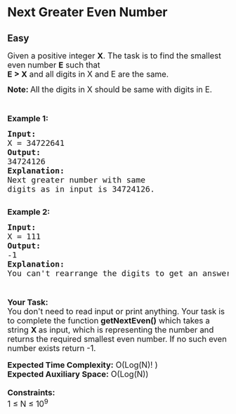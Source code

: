 # Next Greater Even Number
## Easy
<div class="problems_problem_content__Xm_eO"><p><span style="font-size:18px">Given a positive integer <strong>X</strong>. The task is to find the smallest even number <strong>E</strong> such that<br>
<strong>E &gt; X</strong> and all digits in X and E are the same.</span></p>

<p><span style="font-size:18px"><strong>Note: </strong>All the digits in X should be same with digits in E.</span></p>

<p>&nbsp;</p>

<p><span style="font-size:18px"><strong>Example 1:</strong></span></p>

<pre><span style="font-size:18px"><strong>Input:</strong>
X = 34722641
<strong>Output:</strong>
34724126
<strong>Explanation:</strong>
Next greater number with same 
digits as in input is 34724126.</span></pre>

<p><br>
<span style="font-size:18px"><strong>Example 2:</strong></span></p>

<pre><span style="font-size:18px"><strong>Input:</strong>
X = 111
<strong>Output:</strong>
-1</span>
<span style="font-size:18px"><strong>Explanation:</strong></span>
<span style="font-size:18px">You can't rearrange the digits to get an answer.</span></pre>

<p>&nbsp;</p>

<p><span style="font-size:18px"><strong>Your Task:&nbsp;&nbsp;</strong><br>
You don't need to read input or print anything. Your task is to complete the function&nbsp;<strong>getNextEven()</strong>&nbsp;which takes a string <strong>X&nbsp;</strong>as input, which is representing the number and returns the required smallest even number. If no such even number exists return -1.</span><br>
<br>
<span style="font-size:18px"><strong>Expected Time Complexity:</strong> O(Log(N)! )<br>
<strong>Expected Auxiliary Space:</strong> O(Log(N))<br>
<br>
<strong>Constraints:</strong><br>
1 ≤ N ≤ 10<sup>9</sup></span></p>
</div>